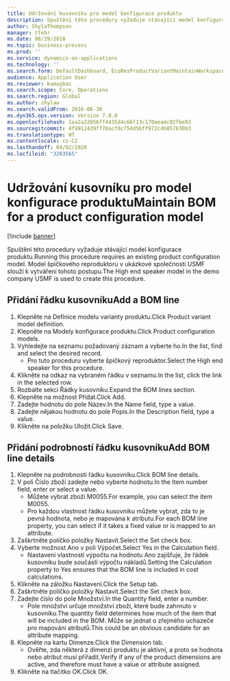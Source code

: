 ```yaml
---
title: Udržování kusovníku pro model konfigurace produktu
description: Spuštění této procedury vyžaduje stávající model konfigurace produktu.
author: ShylaThompson
manager: tfehr
ms.date: 08/29/2018
ms.topic: business-process
ms.prod: ''
ms.service: dynamics-ax-applications
ms.technology: ''
ms.search.form: DefaultDashboard, EcoResProductVariantMaintainWorkspace, PCProductConfigurationModelListPage, PCProductConfigurationModelDetails, PCBOMLineDetails, InventItemIdLookupSimple
audience: Application User
ms.reviewer: kamaybac
ms.search.scope: Core, Operations
ms.search.region: Global
ms.author: shylaw
ms.search.validFrom: 2016-06-30
ms.dyn365.ops.version: Version 7.0.0
ms.openlocfilehash: 1aa2a22056ff4435d4c66f13c170aeadc02fbe03
ms.sourcegitcommit: 4f9912439ff78acf0c754d5bff972c4b85763093
ms.translationtype: HT
ms.contentlocale: cs-CZ
ms.lasthandoff: 04/02/2020
ms.locfileid: "3203565"
---
```

# <a name="maintain-bom-for-a-product-configuration-model"></a><span data-ttu-id="43ced-103">Udržování kusovníku pro model konfigurace produktu</span><span class="sxs-lookup"><span data-stu-id="43ced-103">Maintain BOM for a product configuration model</span></span>

[!include [banner](../../includes/banner.md)]

<span data-ttu-id="43ced-104">Spuštění této procedury vyžaduje stávající model konfigurace produktu.</span><span class="sxs-lookup"><span data-stu-id="43ced-104">Running this procedure requires an existing product configuration model.</span></span> <span data-ttu-id="43ced-105">Model špičkového reproduktoru v ukázkové společnosti USMF slouží k vytváření tohoto postupu.</span><span class="sxs-lookup"><span data-stu-id="43ced-105">The High end speaker model in the demo company USMF is used to create this procedure.</span></span>


## <a name="add-a-bom-line"></a><span data-ttu-id="43ced-106">Přidání řádku kusovníku</span><span class="sxs-lookup"><span data-stu-id="43ced-106">Add a BOM line</span></span>
1. <span data-ttu-id="43ced-107">Klepněte na Definice modelu varianty produktu.</span><span class="sxs-lookup"><span data-stu-id="43ced-107">Click Product variant model definition.</span></span>
2. <span data-ttu-id="43ced-108">Klepněte na Modely konfigurace produktu.</span><span class="sxs-lookup"><span data-stu-id="43ced-108">Click Product configuration models.</span></span>
3. <span data-ttu-id="43ced-109">Vyhledejte na seznamu požadovaný záznam a vyberte ho.</span><span class="sxs-lookup"><span data-stu-id="43ced-109">In the list, find and select the desired record.</span></span>
    * <span data-ttu-id="43ced-110">Pro tuto proceduru vyberte špičkový reproduktor.</span><span class="sxs-lookup"><span data-stu-id="43ced-110">Select the High end speaker for this procedure.</span></span>  
4. <span data-ttu-id="43ced-111">Klikněte na odkaz na vybraném řádku v seznamu.</span><span class="sxs-lookup"><span data-stu-id="43ced-111">In the list, click the link in the selected row.</span></span>
5. <span data-ttu-id="43ced-112">Rozbalte sekci Řádky kusovníku.</span><span class="sxs-lookup"><span data-stu-id="43ced-112">Expand the BOM lines section.</span></span>
6. <span data-ttu-id="43ced-113">Klepněte na možnost Přidat.</span><span class="sxs-lookup"><span data-stu-id="43ced-113">Click Add.</span></span>
7. <span data-ttu-id="43ced-114">Zadejte hodnotu do pole Název.</span><span class="sxs-lookup"><span data-stu-id="43ced-114">In the Name field, type a value.</span></span>
8. <span data-ttu-id="43ced-115">Zadejte nějakou hodnotu do pole Popis.</span><span class="sxs-lookup"><span data-stu-id="43ced-115">In the Description field, type a value.</span></span>
9. <span data-ttu-id="43ced-116">Klikněte na položku Uložit.</span><span class="sxs-lookup"><span data-stu-id="43ced-116">Click Save.</span></span>

## <a name="add-bom-line-details"></a><span data-ttu-id="43ced-117">Přidání podrobností řádku kusovníku</span><span class="sxs-lookup"><span data-stu-id="43ced-117">Add BOM line details</span></span>
1. <span data-ttu-id="43ced-118">Klepněte na podrobnosti řádku kusovníku.</span><span class="sxs-lookup"><span data-stu-id="43ced-118">Click BOM line details.</span></span>
2. <span data-ttu-id="43ced-119">V poli Číslo zboží zadejte nebo vyberte hodnotu.</span><span class="sxs-lookup"><span data-stu-id="43ced-119">In the Item number field, enter or select a value.</span></span>
    * <span data-ttu-id="43ced-120">Můžete vybrat zboží M0055.</span><span class="sxs-lookup"><span data-stu-id="43ced-120">For example, you can select the item M0055.</span></span>  
    * <span data-ttu-id="43ced-121">Pro každou vlastnost řádku kusovníku můžete vybrat, zda to je pevná hodnota, nebo je mapována k atributu.</span><span class="sxs-lookup"><span data-stu-id="43ced-121">For each BOM line property, you can select if it takes a fixed value or is mapped to an attribute.</span></span>  
3. <span data-ttu-id="43ced-122">Zaškrtněte políčko položky Nastavit.</span><span class="sxs-lookup"><span data-stu-id="43ced-122">Select the Set check box.</span></span>
4. <span data-ttu-id="43ced-123">Vyberte možnost Ano v poli Výpočet.</span><span class="sxs-lookup"><span data-stu-id="43ced-123">Select Yes in the Calculation field.</span></span>
    * <span data-ttu-id="43ced-124">Nastavení vlastností výpočtu na hodnotu Ano zajišťuje, že řádek kusovníku bude součástí výpočtu nákladů.</span><span class="sxs-lookup"><span data-stu-id="43ced-124">Setting the Calculation property to Yes ensures that the BOM line is included in cost calculations.</span></span>  
5. <span data-ttu-id="43ced-125">Klikněte na záložku Nastavení.</span><span class="sxs-lookup"><span data-stu-id="43ced-125">Click the Setup tab.</span></span>
6. <span data-ttu-id="43ced-126">Zaškrtněte políčko položky Nastavit.</span><span class="sxs-lookup"><span data-stu-id="43ced-126">Select the Set check box.</span></span>
7. <span data-ttu-id="43ced-127">Zadejte číslo do pole Množství.</span><span class="sxs-lookup"><span data-stu-id="43ced-127">In the Quantity field, enter a number.</span></span>
    * <span data-ttu-id="43ced-128">Pole množství určuje množství zboží, které bude zahrnuto v kusovníku.</span><span class="sxs-lookup"><span data-stu-id="43ced-128">The quantity field determines how much of the item that will be included in the BOM.</span></span> <span data-ttu-id="43ced-129">Může se jednat o zřejmého uchazeče pro mapování atributů.</span><span class="sxs-lookup"><span data-stu-id="43ced-129">This could be an obvious candidate for an attribute mapping.</span></span>  
8. <span data-ttu-id="43ced-130">Klepněte na kartu Dimenze.</span><span class="sxs-lookup"><span data-stu-id="43ced-130">Click the Dimension tab.</span></span>
    * <span data-ttu-id="43ced-131">Ověřte, zda některá z dimenzí produktu je aktivní, a proto se hodnota nebo atribut musí přiřadit.</span><span class="sxs-lookup"><span data-stu-id="43ced-131">Verify if any of the product dimensions are active,  and therefore must have a value or attribute assigned.</span></span>  
9. <span data-ttu-id="43ced-132">Klikněte na tlačítko OK.</span><span class="sxs-lookup"><span data-stu-id="43ced-132">Click OK.</span></span>

